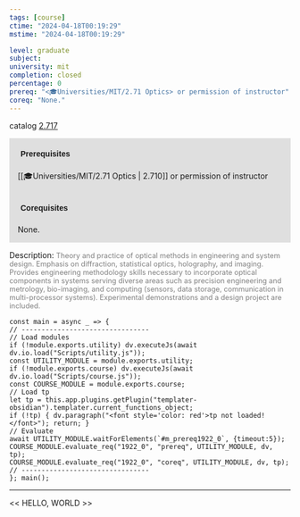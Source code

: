 ```yaml
---
tags: [course]
ctime: "2024-04-18T00:19:29"
mstime: "2024-04-18T00:19:29"

level: graduate
subject: 
university: mit
completion: closed
percentage: 0
prereq: "<🎓Universities/MIT/2.71 Optics> or permission of instructor"
coreq: "None."
---
```


catalog [2.717](http://student.mit.edu/catalog/m2b.html#2.717)

<span style="display: block; padding: 15px; background-color: rgb(100, 100, 100, 0.2);"><font id="m_prereq1922_0" style="display: block; font-family: Arial, sans-serif; font-weight: bold; padding: 5px">Prerequisites</font><br><span id="prereq1922_0">[[🎓Universities/MIT/2.71 Optics | 2.710]] or permission of instructor</span></span>
<span style="display: block; padding: 15px; background-color: rgb(100, 100, 100, 0.2);"><font id="m_coreq1922_0" style="display: block; font-family: Arial, sans-serif; font-weight: bold; padding: 5px">Corequisites</font><br><span id="coreq1922_0">None.</span></span>

<font style="">Description:</font>
<font style="color: grey; font-size: 0.8rem;">Theory and practice of optical methods in engineering and system design. Emphasis on diffraction, statistical optics, holography, and imaging. Provides engineering methodology skills necessary to incorporate optical components in systems serving diverse areas such as precision engineering and metrology, bio-imaging, and computing (sensors, data storage, communication in multi-processor systems). Experimental demonstrations and a design project are included.</font>

```dataviewjs
const main = async _ => {
// --------------------------------
// Load modules
if (!module.exports.utility) dv.executeJs(await dv.io.load("Scripts/utility.js"));
const UTILITY_MODULE = module.exports.utility;
if (!module.exports.course) dv.executeJs(await dv.io.load("Scripts/course.js"));
const COURSE_MODULE = module.exports.course;
// Load tp
let tp = this.app.plugins.getPlugin("templater-obsidian").templater.current_functions_object;
if (!tp) { dv.paragraph("<font style='color: red'>tp not loaded!</font>"); return; }
// Evaluate
await UTILITY_MODULE.waitForElements(`#m_prereq1922_0`, {timeout:5});
COURSE_MODULE.evaluate_req("1922_0", "prereq", UTILITY_MODULE, dv, tp);
COURSE_MODULE.evaluate_req("1922_0", "coreq", UTILITY_MODULE, dv, tp);
// --------------------------------
}; main();
```

---

<< HELLO, WORLD >>
